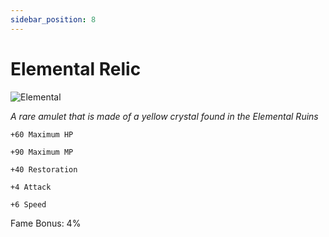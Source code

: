 ```yaml
---
sidebar_position: 8
---
```


# Elemental Relic

![Elemental](https://vwiki.valorserver.com/api/item/picture/elemental%20relic)

<i>A rare amulet that is made of a yellow crystal found in the Elemental Ruins</i>

    +60 Maximum HP
    
    +90 Maximum MP
    
    +40 Restoration
    
    +4 Attack
    
    +6 Speed
    
Fame Bonus: 4%
